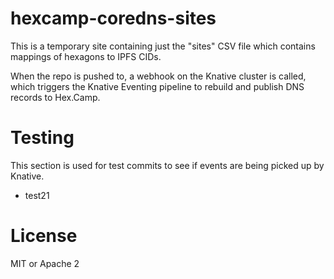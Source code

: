hexcamp-coredns-sites
=====================

This is a temporary site containing just the "sites" CSV file which contains mappings of hexagons to IPFS CIDs.

When the repo is pushed to, a webhook on the Knative cluster is called, which triggers the Knative Eventing
pipeline to rebuild and publish DNS records to Hex.Camp.

# Testing

This section is used for test commits to see if events are being picked up by Knative.

* test21

# License

MIT or Apache 2
